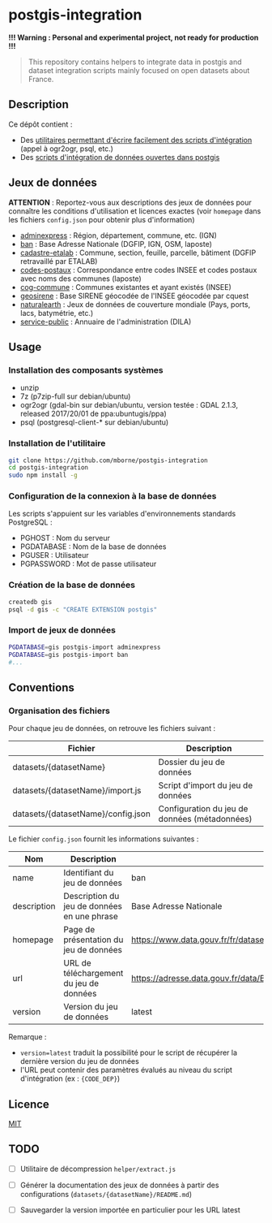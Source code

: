 # postgis-integration

**!!! Warning : Personal and experimental project, not ready for production !!!**

> This repository contains helpers to integrate data in postgis and dataset integration scripts mainly focused on open datasets about France.

## Description

Ce dépôt contient :

* Des [utilitaires permettant d'écrire facilement des scripts d'intégration](helper) (appel à ogr2ogr, psql, etc.)
* Des [scripts d'intégration de données ouvertes dans postgis](datasets)

## Jeux de données

**ATTENTION** : Reportez-vous aux descriptions des jeux de données pour connaître les conditions d'utilisation et licences exactes (voir `homepage` dans les fichiers `config.json` pour obtenir plus d'information)

* [adminexpress](http://professionnels.ign.fr/adminexpress) : Région, département, commune, etc. (IGN) 
* [ban](https://www.data.gouv.fr/fr/datasets/ban-base-adresse-nationale/) : Base Adresse Nationale (DGFIP, IGN, OSM, laposte)
* [cadastre-etalab](https://cadastre.data.gouv.fr/datasets/cadastre-etalab) : Commune, section, feuille, parcelle, bâtiment (DGFIP retravaillé par ETALAB)
* [codes-postaux](https://datanova.laposte.fr/explore/dataset/laposte_hexasmal/) : Correspondance entre codes INSEE et codes postaux avec noms des communes (laposte)
* [cog-commune](https://www.insee.fr/fr/information/2666684#titre-bloc-3) : Communes existantes et ayant existés (INSEE)
* [geosirene](http://data.cquest.org/geo_sirene/) : Base SIRENE géocodée de l'INSEE géocodée par cquest
* [naturalearth](http://www.naturalearthdata.com/downloads/) : Jeux de données de couverture mondiale (Pays, ports, lacs, batymétrie, etc.)
* [service-public](https://www.data.gouv.fr/fr/datasets/service-public-fr-annuaire-de-l-administration-base-de-donnees-locales/) : Annuaire de l'administration (DILA)

## Usage

### Installation des composants systèmes

* unzip
* 7z (p7zip-full sur debian/ubuntu)
* ogr2ogr (gdal-bin sur debian/ubuntu, version testée : GDAL 2.1.3, released 2017/20/01 de ppa:ubuntugis/ppa)
* psql (postgresql-client-* sur debian/ubuntu)


### Installation de l'utilitaire

```bash
git clone https://github.com/mborne/postgis-integration
cd postgis-integration
sudo npm install -g
```

### Configuration de la connexion à la base de données

Les scripts s'appuient sur les variables d'environnements standards PostgreSQL :

* PGHOST : Nom du serveur
* PGDATABASE : Nom de la base de données
* PGUSER : Utilisateur
* PGPASSWORD : Mot de passe utilisateur


### Création de la base de données

```bash
createdb gis
psql -d gis -c "CREATE EXTENSION postgis"
```

### Import de jeux de données

```bash
PGDATABASE=gis postgis-import adminexpress
PGDATABASE=gis postgis-import ban
#...
```

## Conventions

### Organisation des fichiers

Pour chaque jeu de données, on retrouve les fichiers suivant :

| Fichier                            | Description                                   |
|------------------------------------|-----------------------------------------------|
| datasets/{datasetName}             | Dossier du jeu de données                     |
| datasets/{datasetName}/import.js   | Script d'import du jeu de données             |
| datasets/{datasetName}/config.json | Configuration du jeu de données (métadonnées) |

Le fichier `config.json` fournit les informations suivantes :

| Nom         | Description                                 | Exemple                                                                         |
|-------------|---------------------------------------------|---------------------------------------------------------------------------------|
| name        | Identifiant du jeu de données               | ban                                                                             |
| description | Description du jeu de données en une phrase | Base Adresse Nationale                                                          |
| homepage    | Page de présentation du jeu de données      | https://www.data.gouv.fr/fr/datasets/ban-base-adresse-nationale/                |
| url         | URL de téléchargement du jeu de données     | https://adresse.data.gouv.fr/data/BAN_licence_gratuite_repartage_{CODE_DEP}.zip |
| version     | Version du jeu de données                   | latest                                                                          |

Remarque : 

* `version=latest` traduit la possibilité pour le script de récupérer la dernière version du jeu de données
* l'URL peut contenir des paramètres évalués au niveau du script d'intégration (ex : `{CODE_DEP}`)

## Licence

[MIT](LICENSE)

## TODO

* [ ] Utilitaire de décompression `helper/extract.js`
* [ ] Générer la documentation des jeux de données à partir des configurations (`datasets/{datasetName}/README.md`)
* [ ] Sauvegarder la version importée en particulier pour les URL latest









